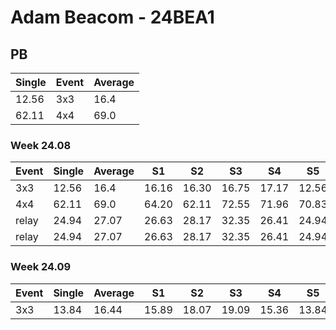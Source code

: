 # Adam Beacom - 24BEA1

## PB
|Single|Event|Average|
|----|----|----|
|12.56|3x3|16.4|
|62.11|4x4|69.0|
### Week 24.08
|Event|Single|Average|S1|S2|S3|S4|S5|
|-----|-------|------|--|--|--|--|--|
|3x3|12.56|16.4|16.16|16.30|16.75|17.17|12.56|
|4x4|62.11|69.0|64.20|62.11|72.55|71.96|70.83|
|relay|24.94|27.07|26.63|28.17|32.35|26.41|24.94|
|relay|24.94|27.07|26.63|28.17|32.35|26.41|24.94|
### Week 24.09
|Event|Single|Average|S1|S2|S3|S4|S5|
|-----|-------|------|--|--|--|--|--|
|3x3|13.84|16.44|15.89|18.07|19.09|15.36|13.84|
